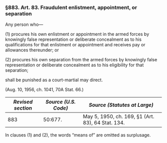 ### §883. Art. 83. Fraudulent enlistment, appointment, or separation ###

Any person who—

(1) procures his own enlistment or appointment in the armed forces by knowingly false representation or deliberate concealment as to his qualifications for that enlistment or appointment and receives pay or allowances thereunder; or

(2) procures his own separation from the armed forces by knowingly false representation or deliberate concealment as to his eligibility for that separation;

shall be punished as a court-martial may direct.

(Aug. 10, 1956, ch. 1041, 70A Stat. 66.)

|*Revised section*|*Source (U.S. Code)*|          *Source (Statutes at Large)*           |
|-----------------|--------------------|-------------------------------------------------|
|       883       |      50:677.       |May 5, 1950, ch. 169, §1 (Art. 83), 64 Stat. 134.|

In clauses (1) and (2), the words “means of” are omitted as surplusage.